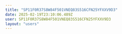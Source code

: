 ```yaml
---
title: "SP11F0R37S8W84F501VNEQ83S516CFN25YFXXV9D3"
date: 2025-02-19T23:10:06.489Z
user: SP11F0R37S8W84F501VNEQ83S516CFN25YFXXV9D3
layout: "users"
---
```

    